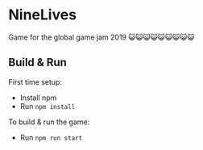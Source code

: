 # NineLives
Game for the global game jam 2019 😺😺😺😺😺😺😺😺😺


## Build & Run

First time setup: 
* Install npm
* Run `npm install`

To build & run the game:
* Run `npm run start`
